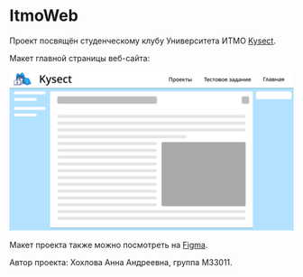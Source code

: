 # ItmoWeb

Проект посвящён студенческому клубу Университета ИТМО [Kysect](github.com/kysect).

Макет главной страницы веб-сайта:

![main-layout](main_layout.png)

Макет проекта также можно посмотреть на [Figma](https://www.figma.com/file/mKksDDficYDPRAKKBRbfg8/ItmoWeb?node-id=0%3A1).

Автор проекта: Хохлова Анна Андреевна, группа M33011.